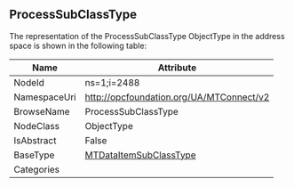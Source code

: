 <!-- objecttype -->
## ProcessSubClassType
  
<!-- end of text -->
The representation of the ProcessSubClassType ObjectType in the address space is shown in the following table:  

|Name|Attribute|
|---|---|
|NodeId|ns=1;i=2488|
|NamespaceUri|http://opcfoundation.org/UA/MTConnect/v2|
|BrowseName|ProcessSubClassType|
|NodeClass|ObjectType|
|IsAbstract|False|
|BaseType|[MTDataItemSubClassType](../../ObjectTypes/MTDataItemSubClassType/readme.md)|
|Categories||

